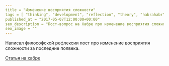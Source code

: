 ```yaml
---
title = "Изменение восприятия сложности"
tags = [ "thinking", "development", "reflection", "theory", "habrahabr", "evolution",]
published_at = "2017-05-07T12:00:00+00:00"
seo_description = "Пост-вопрос на Хабре про изменение восприятия сложности за последние полвека."
seo_image = ""
---
```


Написал философской рефлексии пост про изменение восприятия сложности за последние полвека.

[Статья на хабре](https://habrahabr.ru/post/328160/)
